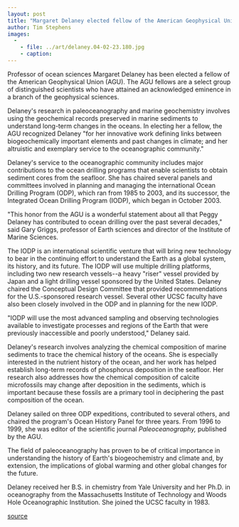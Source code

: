 ```yaml
---
layout: post
title: "Margaret Delaney elected fellow of the American Geophysical Union"
author: Tim Stephens
images:
  -
    - file: ../art/delaney.04-02-23.180.jpg
    - caption: 
---
```


Professor of ocean sciences Margaret Delaney has been elected a fellow of the American Geophysical Union (AGU). The AGU fellows are a select group of distinguished scientists who have attained an acknowledged eminence in a branch of the geophysical sciences.

Delaney's research in paleoceanography and marine geochemistry involves using the geochemical records preserved in marine sediments to understand long-term changes in the oceans. In electing her a fellow, the AGU recognized Delaney "for her innovative work defining links between biogeochemically important elements and past changes in climate; and her altruistic and exemplary service to the oceanographic community."  

Delaney's service to the oceanographic community includes major contributions to the ocean drilling programs that enable scientists to obtain sediment cores from the seafloor. She has chaired several panels and committees involved in planning and managing the international Ocean Drilling Program (ODP), which ran from 1985 to 2003, and its successor, the Integrated Ocean Drilling Program (IODP), which began in October 2003.   

"This honor from the AGU is a wonderful statement about all that Peggy Delaney has contributed to ocean drilling over the past several decades," said Gary Griggs, professor of Earth sciences and director of the Institute of Marine Sciences.  

The IODP is an international scientific venture that will bring new technology to bear in the continuing effort to understand the Earth as a global system, its history, and its future. The IODP will use multiple drilling platforms, including two new research vessels--a heavy "riser" vessel provided by Japan and a light drilling vessel sponsored by the United States. Delaney chaired the Conceptual Design Committee that provided recommendations for the U.S.-sponsored research vessel. Several other UCSC faculty have also been closely involved in the ODP and in planning for the new IODP.   

"IODP will use the most advanced sampling and observing technologies available to investigate processes and regions of the Earth that were previously inaccessible and poorly understood," Delaney said.   

Delaney's research involves analyzing the chemical composition of marine sediments to trace the chemical history of the oceans. She is especially interested in the nutrient history of the ocean, and her work has helped establish long-term records of phosphorus deposition in the seafloor. Her research also addresses how the chemical composition of calcite microfossils may change after deposition in the sediments, which is important because these fossils are a primary tool in deciphering the past composition of the ocean.   

Delaney sailed on three ODP expeditions, contributed to several others, and chaired the program's Ocean History Panel for three years. From 1996 to 1999, she was editor of the scientific journal _Paleoceanography,_ published by the AGU.

The field of paleoceanography has proven to be of critical importance in understanding the history of Earth's biogeochemistry and climate and, by extension, the implications of global warming and other global changes for the future.  

Delaney received her B.S. in chemistry from Yale University and her Ph.D. in oceanography from the Massachusetts Institute of Technology and Woods Hole Oceanographic Institution. She joined the UCSC faculty in 1983.  

[source](http://www1.ucsc.edu/currents/03-04/02-23/delaney.html "Permalink to delaney")

